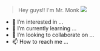 > Hey  guys!! I'm Mr. Monk
![](https://www.citypng.com/public/uploads/preview/sukuna-face-stickers-jujutsu-kaisen-png-116603399861owtuwvm0u.png) 
- 👀 I’m interested in ...
- 🌱 I’m currently learning ...
- 💞️ I’m looking to collaborate on ...
- 📫 How to reach me ...

<!---
mr-monk-here/mr-monk-here is a ✨ special ✨ repository because its `README.md` (this file) appears on your GitHub profile.
You can click the Preview link to take a look at your changes.
--->
